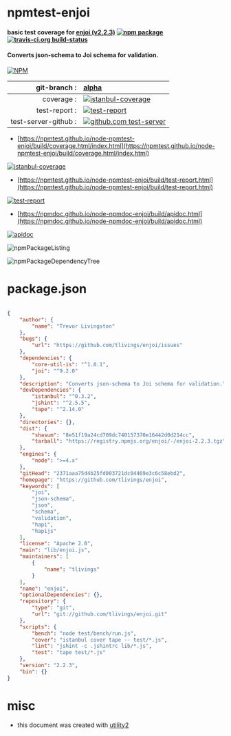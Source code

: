 # npmtest-enjoi

#### basic test coverage for  [enjoi (v2.2.3)](https://github.com/tlivings/enjoi)  [![npm package](https://img.shields.io/npm/v/npmtest-enjoi.svg?style=flat-square)](https://www.npmjs.org/package/npmtest-enjoi) [![travis-ci.org build-status](https://api.travis-ci.org/npmtest/node-npmtest-enjoi.svg)](https://travis-ci.org/npmtest/node-npmtest-enjoi)

#### Converts json-schema to Joi schema for validation.

[![NPM](https://nodei.co/npm/enjoi.png?downloads=true&downloadRank=true&stars=true)](https://www.npmjs.com/package/enjoi)

| git-branch : | [alpha](https://github.com/npmtest/node-npmtest-enjoi/tree/alpha)|
|--:|:--|
| coverage : | [![istanbul-coverage](https://npmtest.github.io/node-npmtest-enjoi/build/coverage.badge.svg)](https://npmtest.github.io/node-npmtest-enjoi/build/coverage.html/index.html)|
| test-report : | [![test-report](https://npmtest.github.io/node-npmtest-enjoi/build/test-report.badge.svg)](https://npmtest.github.io/node-npmtest-enjoi/build/test-report.html)|
| test-server-github : | [![github.com test-server](https://npmtest.github.io/node-npmtest-enjoi/GitHub-Mark-32px.png)](https://npmtest.github.io/node-npmtest-enjoi/build/app/index.html) | | build-artifacts : | [![build-artifacts](https://npmtest.github.io/node-npmtest-enjoi/glyphicons_144_folder_open.png)](https://github.com/npmtest/node-npmtest-enjoi/tree/gh-pages/build)|

- [https://npmtest.github.io/node-npmtest-enjoi/build/coverage.html/index.html](https://npmtest.github.io/node-npmtest-enjoi/build/coverage.html/index.html)

[![istanbul-coverage](https://npmtest.github.io/node-npmtest-enjoi/build/screenCapture.buildCi.browser.%252Ftmp%252Fbuild%252Fcoverage.lib.html.png)](https://npmtest.github.io/node-npmtest-enjoi/build/coverage.html/index.html)

- [https://npmtest.github.io/node-npmtest-enjoi/build/test-report.html](https://npmtest.github.io/node-npmtest-enjoi/build/test-report.html)

[![test-report](https://npmtest.github.io/node-npmtest-enjoi/build/screenCapture.buildCi.browser.%252Ftmp%252Fbuild%252Ftest-report.html.png)](https://npmtest.github.io/node-npmtest-enjoi/build/test-report.html)

- [https://npmdoc.github.io/node-npmdoc-enjoi/build/apidoc.html](https://npmdoc.github.io/node-npmdoc-enjoi/build/apidoc.html)

[![apidoc](https://npmdoc.github.io/node-npmdoc-enjoi/build/screenCapture.buildCi.browser.%252Ftmp%252Fbuild%252Fapidoc.html.png)](https://npmdoc.github.io/node-npmdoc-enjoi/build/apidoc.html)

![npmPackageListing](https://npmtest.github.io/node-npmtest-enjoi/build/screenCapture.npmPackageListing.svg)

![npmPackageDependencyTree](https://npmtest.github.io/node-npmtest-enjoi/build/screenCapture.npmPackageDependencyTree.svg)



# package.json

```json

{
    "author": {
        "name": "Trevor Livingston"
    },
    "bugs": {
        "url": "https://github.com/tlivings/enjoi/issues"
    },
    "dependencies": {
        "core-util-is": "^1.0.1",
        "joi": "^9.2.0"
    },
    "description": "Converts json-schema to Joi schema for validation.",
    "devDependencies": {
        "istanbul": "^0.3.2",
        "jshint": "^2.5.5",
        "tape": "^2.14.0"
    },
    "directories": {},
    "dist": {
        "shasum": "8e51f19a24cd709dc740157370e16442d0d214cc",
        "tarball": "https://registry.npmjs.org/enjoi/-/enjoi-2.2.3.tgz"
    },
    "engines": {
        "node": ">=4.x"
    },
    "gitHead": "2371aaa75d4b25fd003721dc04469e3c6c58ebd2",
    "homepage": "https://github.com/tlivings/enjoi",
    "keywords": [
        "joi",
        "json-schema",
        "json",
        "schema",
        "validation",
        "hapi",
        "hapijs"
    ],
    "license": "Apache 2.0",
    "main": "lib/enjoi.js",
    "maintainers": [
        {
            "name": "tlivings"
        }
    ],
    "name": "enjoi",
    "optionalDependencies": {},
    "repository": {
        "type": "git",
        "url": "git://github.com/tlivings/enjoi.git"
    },
    "scripts": {
        "bench": "node test/bench/run.js",
        "cover": "istanbul cover tape -- test/*.js",
        "lint": "jshint -c .jshintrc lib/*.js",
        "test": "tape test/*.js"
    },
    "version": "2.2.3",
    "bin": {}
}
```



# misc
- this document was created with [utility2](https://github.com/kaizhu256/node-utility2)
